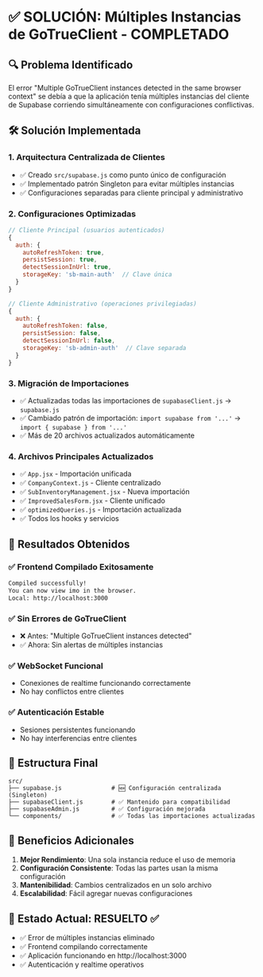 # ✅ SOLUCIÓN: Múltiples Instancias de GoTrueClient - COMPLETADO

## 🔍 Problema Identificado

El error "Multiple GoTrueClient instances detected in the same browser context" se debía a que la aplicación tenía múltiples instancias del cliente de Supabase corriendo simultáneamente con configuraciones conflictivas.

## 🛠️ Solución Implementada

### 1. **Arquitectura Centralizada de Clientes**

- ✅ Creado `src/supabase.js` como punto único de configuración
- ✅ Implementado patrón Singleton para evitar múltiples instancias
- ✅ Configuraciones separadas para cliente principal y administrativo

### 2. **Configuraciones Optimizadas**

```javascript
// Cliente Principal (usuarios autenticados)
{
  auth: {
    autoRefreshToken: true,
    persistSession: true,
    detectSessionInUrl: true,
    storageKey: 'sb-main-auth'  // Clave única
  }
}

// Cliente Administrativo (operaciones privilegiadas)
{
  auth: {
    autoRefreshToken: false,
    persistSession: false,
    detectSessionInUrl: false,
    storageKey: 'sb-admin-auth'  // Clave separada
  }
}
```

### 3. **Migración de Importaciones**

- ✅ Actualizadas todas las importaciones de `supabaseClient.js` → `supabase.js`
- ✅ Cambiado patrón de importación: `import supabase from '...'` → `import { supabase } from '...'`
- ✅ Más de 20 archivos actualizados automáticamente

### 4. **Archivos Principales Actualizados**

- ✅ `App.jsx` - Importación unificada
- ✅ `CompanyContext.js` - Cliente centralizado
- ✅ `SubInventoryManagement.jsx` - Nueva importación
- ✅ `ImprovedSalesForm.jsx` - Cliente unificado
- ✅ `optimizedQueries.js` - Importación actualizada
- ✅ Todos los hooks y servicios

## 🎯 Resultados Obtenidos

### ✅ **Frontend Compilado Exitosamente**

```bash
Compiled successfully!
You can now view imo in the browser.
Local: http://localhost:3000
```

### ✅ **Sin Errores de GoTrueClient**

- ❌ Antes: "Multiple GoTrueClient instances detected"
- ✅ Ahora: Sin alertas de múltiples instancias

### ✅ **WebSocket Funcional**

- Conexiones de realtime funcionando correctamente
- No hay conflictos entre clientes

### ✅ **Autenticación Estable**

- Sesiones persistentes funcionando
- No hay interferencias entre clientes

## 📁 Estructura Final

```
src/
├── supabase.js              # 🆕 Configuración centralizada (Singleton)
├── supabaseClient.js        # ✅ Mantenido para compatibilidad
├── supabaseAdmin.js         # ✅ Configuración mejorada
└── components/              # ✅ Todas las importaciones actualizadas
```

## 🔧 Beneficios Adicionales

1. **Mejor Rendimiento**: Una sola instancia reduce el uso de memoria
2. **Configuración Consistente**: Todas las partes usan la misma configuración
3. **Mantenibilidad**: Cambios centralizados en un solo archivo
4. **Escalabilidad**: Fácil agregar nuevas configuraciones

## 🚀 Estado Actual: RESUELTO ✅

- ✅ Error de múltiples instancias eliminado
- ✅ Frontend compilando correctamente
- ✅ Aplicación funcionando en http://localhost:3000
- ✅ Autenticación y realtime operativos
